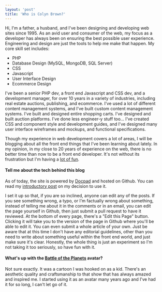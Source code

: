 ```yaml
---
layout: 'post'
title: 'Who is Colyn Brown?'
---
```


Hi, I'm a father, a husband, and I've been designing and developing web sites since 1995. As an avid user and consumer of the web, my focus as a developer has always been on ensuring the best possible user experience. Engineering and design are just the tools to help me make that happen. My core skill set includes:

<ul>
	<li>PHP</li>
	<li>Database Design (MySQL, MongoDB, SQL Server)</li>
	<li>CSS</li>
	<li>
		Javascript
	</li>
	<li>User Interface Design</li>
	<li>Ecommerce Design</li>
</ul>

I've been a senior PHP dev, a front end Javascript and CSS dev, and a development manager, for over 10 years in a variety of industries, including real estate auctions, publishing, and ecommerce. I've used a lot of different content management systems, and I've built custom content management systems. I've built and designed entire shopping carts. I've designed and built auction platforms. I've done less engineer-y stuff too... I've created CSS and component style and development guides, and I've designed many user interface wireframes and mockups, and functional specifications.

Though my experience in web development covers a lot of areas, I will be blogging about all the front end things that I've been learning about lately. In my opinion, in my close to 20 years of experience on the web, there is no better time than now to be a front end developer. It's not without its frustration but I'm having a [lot of fun](/pages/projects.html).

#### Tell me about the tech behind this blog

As of today, the site is powered by [Docpad](http://docpad.org/) and hosted on Github. You can read my [introductory post](/posts/static-site-generation-with-docpad-part-1.html) on my decision to use it. 

I set it up so that, if you are so inclined, anyone can edit any of the posts. If you see something wrong, a typo, or I'm factually wrong about something, instead of telling me about it in the comments or in an email, you can edit the page yourself in Github, then just submit a pull request to have it reviewed. At the bottom of every page, there's a "Edit this Page" button. Clicking it will take you to the version of the page in Github where you'll be able to edit it. You can even submit a whole article of your own. Just be aware that at this time I don't have any editorial guidelines, other than you need to write about something useful within the front end world, and just make sure it's clear. Honestly, the whole thing is just an experiment so I'm not taking it too seriously, so have fun with it.

#### What's up with the [Battle of the Planets](http://en.wikipedia.org/wiki/Battle_of_the_Planets) avatar?

Not sure exactly. It was a cartoon I was hooked on as a kid. There's an aesthetic quality and craftsmanship to that show that has always amazed and inspired me. I started using it as an avatar many years ago and I've had it for so long, I can't let go of it.  